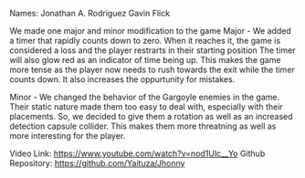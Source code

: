Names:
Jonathan A. Rodriguez
Gavin Flick

We made one major and minor modification to the game
Major - We added a timer that rapidly counts down to zero. When it reaches it, the game is considered a loss and the player restrarts in their starting position
The timer will also glow red as an indicator of time being up. This makes the game more tense as the player now needs to rush towards the exit while the timer
counts down. It also increases the oppurtunity for mistakes.

Minor -  We changed the behavior of the Gargoyle enemies in the game. Their static nature made them too easy to deal with, especially with their placements. So,
we decided to give them a rotation as well as an increased detection capsule collider. This makes them more threatning as well as more interesting for the player.

Video Link: https://www.youtube.com/watch?v=nod1Ulc__Yo
Github Repository: https://github.com/Yaituza/Jhonny
